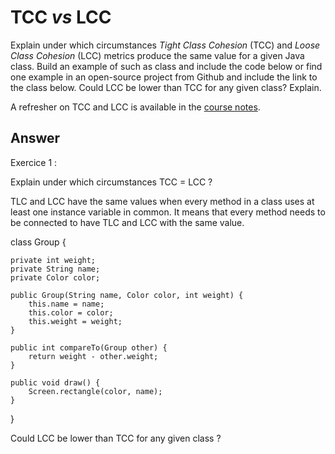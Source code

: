 # TCC *vs* LCC

Explain under which circumstances *Tight Class Cohesion* (TCC) and *Loose Class Cohesion* (LCC) metrics produce the same value for a given Java class. Build an example of such as class and include the code below or find one example in an open-source project from Github and include the link to the class below. Could LCC be lower than TCC for any given class? Explain.

A refresher on TCC and LCC is available in the [course notes](https://oscarlvp.github.io/vandv-classes/#cohesion-graph).

## Answer

Exercice 1 : 

Explain under which circumstances TCC = LCC ?

TLC and LCC have the same values when every method in a class uses at least one instance variable in common. It means that every method needs to be connected to have TLC and LCC with the same value.

class Group {

    private int weight;
    private String name;
    private Color color;

    public Group(String name, Color color, int weight) {
        this.name = name;
        this.color = color;
        this.weight = weight;
    }

    public int compareTo(Group other) {
        return weight - other.weight;
    }

    public void draw() {
        Screen.rectangle(color, name);
    }

}

Could LCC be lower than TCC for any given class ?


